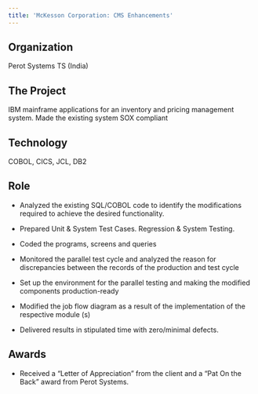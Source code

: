 ```yaml
---
title: 'McKesson Corporation: CMS Enhancements'
---
```


## Organization

Perot Systems TS (India)

## The Project

IBM mainframe applications for an inventory and pricing management system. Made the existing system SOX compliant

## Technology

COBOL, CICS, JCL, DB2

## Role

-   Analyzed the existing SQL/COBOL code to identify the modifications required to achieve the desired functionality.

-   Prepared Unit & System Test Cases. Regression & System Testing.

-   Coded the programs, screens and queries

-   Monitored the parallel test cycle and analyzed the reason for discrepancies between the records of the production and test cycle

-   Set up the environment for the parallel testing and making the modified components production-ready

-   Modified the job flow diagram as a result of the implementation of the respective module (s)

-   Delivered results in stipulated time with zero/minimal defects.

## Awards

-   Received a “Letter of Appreciation” from the client and a “Pat On the Back” award from Perot Systems.
